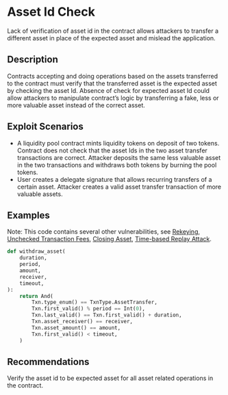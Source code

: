 # Asset Id Check

Lack of verification of asset id in the contract allows attackers to transfer a different asset in place of the expected asset and mislead the application.

## Description

Contracts accepting and doing operations based on the assets transferred to the contract must verify that the transferred asset is the expected asset by checking the asset Id. Absence of check for expected asset Id could allow attackers to manipulate contract’s logic by transferring a fake, less or more valuable asset instead of the correct asset.

## Exploit Scenarios

- A liquidity pool contract mints liquidity tokens on deposit of two tokens. Contract does not check that the asset Ids in the two asset transfer transactions are correct. Attacker deposits the same less valuable asset in the two transactions and withdraws both tokens by burning the pool tokens.
- User creates a delegate signature that allows recurring transfers of a certain asset. Attacker creates a valid asset transfer transaction of more valuable assets.

## Examples

Note: This code contains several other vulnerabilities, see [Rekeying](../rekeying), [Unchecked Transaction Fees](../unchecked_transaction_fee), [Closing Asset](../closing_asset), [Time-based Replay Attack](../time_based_replay_attack).

```py
def withdraw_asset(
    duration,
    period,
    amount,
    receiver,
    timeout,
):
    return And(
        Txn.type_enum() == TxnType.AssetTransfer,
        Txn.first_valid() % period == Int(0),
        Txn.last_valid() == Txn.first_valid() + duration,
        Txn.asset_receiver() == receiver,
        Txn.asset_amount() == amount,
        Txn.first_valid() < timeout,
    )
```

## Recommendations

Verify the asset id to be expected asset for all asset related operations in the contract.

